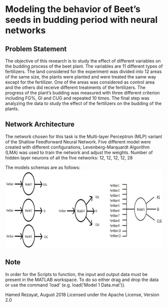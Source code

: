 # Modeling the behavior of Beet’s seeds in budding period with neural networks

## Problem Statement
The objective of this research is to study the effect of different variables on
the budding process of the beet plant.
The variables are 11 different types of fertilizers.
The land considered for the experiment was divided into 12 areas
of the same size, the plants were planted and were treated the same way
except for the fertilizer. One of the areas was considered as control area
and the others did receive different treatments of the fertilizers. The
progress of the plant’s budding was measured with three different criterion
including FG%, GI and CUG and repeated 10 times. The final step was
analyzing the data to study the effect of the fertilizers on the budding of the
plants.

## Network Architecture
The network chosen for this task is the Multi-layer Perceptron (MLP) variant
of the Shallow Feedforward Neural Network.
Five different model were created with different configurations, Levenberg-Marquardt 
Algorithm (LMA) was used to train the network and adjust the weights.
Number of hidden layer neurons of all the five networks: 12, 12, 12, 12, 28

The models schemas are as follows:
<img src="models-schemas.png" alt="Models Schemas" height="250" >

## Note
In order for the Scripts to function, the input and output data must be present in the MATLAB workspace.
To do so either drag and drop the data or use the command 'load' (e.g. load('Model 1 Data.mat')).


Hamed Rezayat, August 2018
Licensed under the Apache License, Version 2.0

